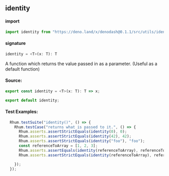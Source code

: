 
## identity

#### import
```typescript
import identity from "https://deno.land/x/denodash@0.1.1/src/utils/identity.ts"
```

#### signature
```typescript
identity = <T>(x: T): T 
```

A function which returns the value passed in as a parameter. (Useful as a default function)

#### Source:

```typescript
export const identity = <T>(x: T): T => x;

export default identity;

```

#### Test Examples: 

```typescript
  Rhum.testSuite("identity()", () => {
    Rhum.testCase("returns what is passed to it.", () => {
      Rhum.asserts.assertStrictEquals(identity(0), 0);
      Rhum.asserts.assertStrictEquals(identity(42), 42);
      Rhum.asserts.assertStrictEquals(identity("foo"), "foo");
      const referenceToArray = [1, 2, 3];
      Rhum.asserts.assertEquals(identity(referenceToArray), referenceToArray);
      Rhum.asserts.assertStrictEquals(identity(referenceToArray), referenceToArray);

    });
  });
```

  